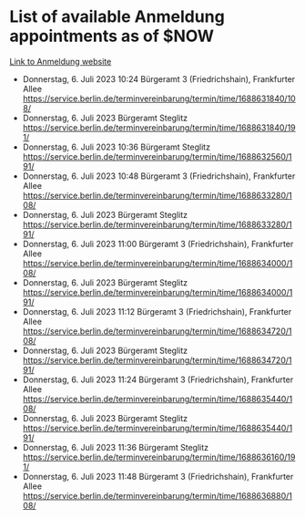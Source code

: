 # List of available Anmeldung appointments as of $NOW
[Link to Anmeldung website](https://service.berlin.de/terminvereinbarung/termin/tag.php?termin=1&anliegen[]=120686&dienstleisterlist=122210,122217,327316,122219,327312,122227,327314,122231,327346,122243,327348,122254,122252,329742,122260,329745,122262,329748,122271,327278,122273,327274,122277,327276,330436,122280,327294,122282,327290,122284,327292,122291,327270,122285,327266,122286,327264,122296,327268,150230,329760,122297,327286,122294,327284,122312,329763,122314,329775,122304,327330,122311,327334,122309,327332,317869,122281,327352,122279,329772,122283,122276,327324,122274,327326,122267,329766,122246,327318,122251,327320,122257,327322,122208,327298,122226,327300&herkunft=http%3A%2F%2Fservice.berlin.de%2Fdienstleistung%2F120686%2F)
- Donnerstag, 6. Juli 2023 10:24 Bürgeramt 3 (Friedrichshain), Frankfurter Allee https://service.berlin.de/terminvereinbarung/termin/time/1688631840/108/
- Donnerstag, 6. Juli 2023  Bürgeramt Steglitz https://service.berlin.de/terminvereinbarung/termin/time/1688631840/191/
- Donnerstag, 6. Juli 2023 10:36 Bürgeramt Steglitz https://service.berlin.de/terminvereinbarung/termin/time/1688632560/191/
- Donnerstag, 6. Juli 2023 10:48 Bürgeramt 3 (Friedrichshain), Frankfurter Allee https://service.berlin.de/terminvereinbarung/termin/time/1688633280/108/
- Donnerstag, 6. Juli 2023  Bürgeramt Steglitz https://service.berlin.de/terminvereinbarung/termin/time/1688633280/191/
- Donnerstag, 6. Juli 2023 11:00 Bürgeramt 3 (Friedrichshain), Frankfurter Allee https://service.berlin.de/terminvereinbarung/termin/time/1688634000/108/
- Donnerstag, 6. Juli 2023  Bürgeramt Steglitz https://service.berlin.de/terminvereinbarung/termin/time/1688634000/191/
- Donnerstag, 6. Juli 2023 11:12 Bürgeramt 3 (Friedrichshain), Frankfurter Allee https://service.berlin.de/terminvereinbarung/termin/time/1688634720/108/
- Donnerstag, 6. Juli 2023  Bürgeramt Steglitz https://service.berlin.de/terminvereinbarung/termin/time/1688634720/191/
- Donnerstag, 6. Juli 2023 11:24 Bürgeramt 3 (Friedrichshain), Frankfurter Allee https://service.berlin.de/terminvereinbarung/termin/time/1688635440/108/
- Donnerstag, 6. Juli 2023  Bürgeramt Steglitz https://service.berlin.de/terminvereinbarung/termin/time/1688635440/191/
- Donnerstag, 6. Juli 2023 11:36 Bürgeramt Steglitz https://service.berlin.de/terminvereinbarung/termin/time/1688636160/191/
- Donnerstag, 6. Juli 2023 11:48 Bürgeramt 3 (Friedrichshain), Frankfurter Allee https://service.berlin.de/terminvereinbarung/termin/time/1688636880/108/
